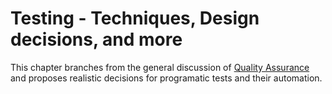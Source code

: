 # Testing - Techniques, Design decisions, and more

This chapter branches from the general discussion of [Quality Assurance](https://github.com/Kyriosity/read-write/tree/main/README+/software/QA) and proposes realistic decisions for programatic tests and their automation.
